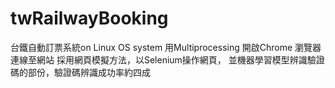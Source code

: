 # twRailwayBooking
台鐵自動訂票系統on Linux OS system
用Multiprocessing 開啟Chrome 瀏覽器連線至網站
採用網頁模擬方法，以Selenium操作網頁，
並機器學習模型辨識驗證碼的部份，驗證碼辨識成功率約四成
